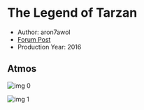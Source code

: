 # The Legend of Tarzan

* Author: aron7awol
* [Forum Post](https://www.avsforum.com/threads/bass-eq-for-filtered-movies.2995212/post-58300856)
* Production Year: 2016

## Atmos

![img 0](https://i.imgur.com/BgwnESE.jpg)

![img 1](https://i.imgur.com/EOktc3G.jpg)

